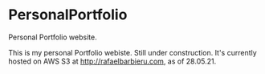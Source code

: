 # PersonalPortfolio
Personal Portfolio website.

This is my personal Portfolio webiste. Still under construction. It's currently hosted on AWS S3 at http://rafaelbarbieru.com, as of 28.05.21.
